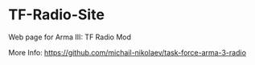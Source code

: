 TF-Radio-Site
=============

Web page for Arma III: TF Radio Mod

More Info:
https://github.com/michail-nikolaev/task-force-arma-3-radio
